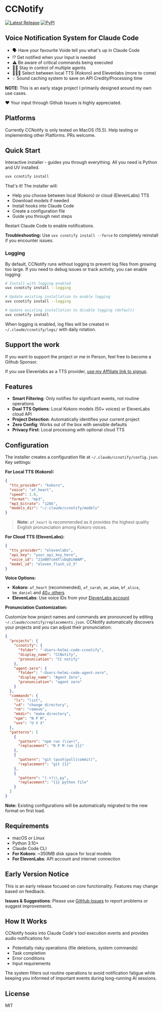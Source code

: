 # CCNotify

[![Latest Release](https://img.shields.io/github/v/release/Helmi/CCNotify)](https://github.com/Helmi/CCNotify/releases/latest)
[![PyPI](https://img.shields.io/pypi/v/ccnotify)](https://pypi.org/project/ccnotify/)

## Voice Notification System for Claude Code

- 🗣️ Have your favourite Voide tell you what's up in Claude Code
- ⁉ Get notified when your Input is needed
- ⚠ Be aware of critical commands being executed
- 🏃‍♂️ Stay in control of multiple agents
- 🕵🏻‍♂️ Select between local TTS (Kokoro) and Elevenlabs (more to come)
- 💡 Sound caching system to save on API Credity/Processing time

**NOTE:** This is an early stage project I primarily designed around my own use cases.

❤️ Your input through Github Issues is highly appreciated.

## Platforms

Currently CCNotify is only tested on MacOS (15.5). Help testing or implementing other Platforms. PRs welcome.

## Quick Start

Interactive installer - guides you through everything. All you need is Python and UV installed.

```bash
uvx ccnotify install
```

That's it! The installer will:

- Help you choose between local (Kokoro) or cloud (ElevenLabs) TTS
- Download models if needed
- Install hooks into Claude Code
- Create a configuration file
- Guide you through next steps

Restart Claude Code to enable notifications.

**Troubleshooting:** Use `uvx ccnotify install --force` to completely reinstall if you encounter issues.

### Logging

By default, CCNotify runs without logging to prevent log files from growing too large. If you need to debug issues or track activity, you can enable logging:

```bash
# Install with logging enabled
uvx ccnotify install --logging

# Update existing installation to enable logging
uvx ccnotify install --logging

# Update existing installation to disable logging (default)
uvx ccnotify install
```

When logging is enabled, log files will be created in `~/.claude/ccnotify/logs/` with daily rotation.

## Support the work

If you want to support the project or me in Person, feel free to become a Github Sponsor.

If you use Elevenlabs as a TTS provider, [use my Affiliate link to signup](https://try.elevenlabs.io/ist8m7h95ed2).

## Features

- **Smart Filtering**: Only notifies for significant events, not routine operations
- **Dual TTS Options**: Local Kokoro models (50+ voices) or ElevenLabs cloud API
- **Project Detection**: Automatically identifies your current project
- **Zero Config**: Works out of the box with sensible defaults
- **Privacy First**: Local processing with optional cloud TTS


## Configuration

The installer creates a configuration file at `~/.claude/ccnotify/config.json`. Key settings:

**For Local TTS (Kokoro):**

```json
{
  "tts_provider": "kokoro",
  "voice": "af_heart",
  "speed": 1.0,
  "format": "mp3",
  "mp3_bitrate": "128k",
  "models_dir": "~/.claude/ccnotify/models"
}
```

> **Note:** `af_heart` is recommended as it provides the highest quality English pronunciation among Kokoro voices.

**For Cloud TTS (ElevenLabs):**

```json
{
  "tts_provider": "elevenlabs",
  "api_key": "your_api_key_here",
  "voice_id": "21m00Tcm4TlvDq8ikWAM",
  "model_id": "eleven_flash_v2_5"
}
```

**Voice Options:**

- **Kokoro**: `af_heart` (recommended), `af_sarah`, `am_adam`, `bf_alice`, `bm_daniel` and [40+ others](https://github.com/thewh1teagle/kokoro-onnx)
- **ElevenLabs**: Use voice IDs from your [ElevenLabs account](https://try.elevenlabs.io/ist8m7h95ed2)

**Pronunciation Customization:**

Customize how project names and commands are pronounced by editing `~/.claude/ccnotify/replacements.json`. CCNotify automatically discovers your projects and you can adjust their pronunciation:

```json
{
  "projects": {
    "ccnotify": {
      "folder": "-Users-helmi-code-ccnotify",
      "display_name": "CCNotify",
      "pronunciation": "CC notify"
    },
    "agent-zero": {
      "folder": "-Users-helmi-code-agent-zero",
      "display_name": "Agent Zero",
      "pronunciation": "agent zero"
    }
  },
  "commands": {
    "ls": "list",
    "cd": "change directory",
    "rm": "remove",
    "mkdir": "make directory",
    "npm": "N P M",
    "uvx": "U V X"
  },
  "patterns": [
    {
      "pattern": "npm run (\\w+)",
      "replacement": "N P M run {1}"
    },
    {
      "pattern": "git (push|pull|commit)",
      "replacement": "git {1}"
    },
    {
      "pattern": "(.+)\\.py",
      "replacement": "{1} python file"
    }
  ]
}
```

**Note:** Existing configurations will be automatically migrated to the new format on first load.

## Requirements

- macOS or Linux
- Python 3.10+
- Claude Code CLI
- **For Kokoro**: ~350MB disk space for local models
- **For ElevenLabs**: API account and internet connection

## Early Version Notice

This is an early release focused on core functionality. Features may change based on feedback.

**Issues & Suggestions**: Please use [GitHub Issues](https://github.com/Helmi/CCNotify/issues) to report problems or suggest improvements.

## How It Works

CCNotify hooks into Claude Code's tool execution events and provides audio notifications for:

- Potentially risky operations (file deletions, system commands)
- Task completion
- Error conditions
- Input requirements

The system filters out routine operations to avoid notification fatigue while keeping you informed of important events during long-running AI sessions.

## License

MIT
